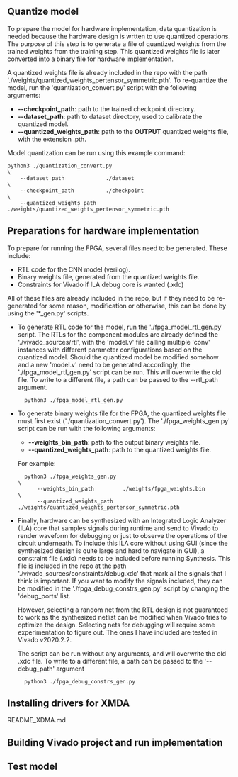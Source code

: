 ## Quantize model
To prepare the model for hardware implementation, data quantization is needed because the hardware design is wrtten to use quantized operations. The purpose of this step is to generate a file of quantized weights from the trained weights from the training step. This quantized weights file is later converted into a binary file for hardware implementation.

A quantized weights file is already included in the repo with the path './weights/quantized_weights_pertensor_symmetric.pth'. To re-quantize the model, run the 'quantization_convert.py' script with the following arguments:
- **--checkpoint_path**: path to the trained checkpoint directory.
- **--dataset_path**: path to dataset directory, used to calibrate the quantized model.
- **--quantized_weights_path**: path to the **OUTPUT** quantized weights file, with the extension .pth.

Model quantization can be run using this example command:

    python3 ./quantization_convert.py                                                   \
        --dataset_path             ./dataset                                            \
        --checkpoint_path          ./checkpoint                                         \
        --quantized_weights_path   ./weights/quantized_weights_pertensor_symmetric.pth  

## Preparations for hardware implementation
To prepare for running the FPGA, several files need to be generated. These include:
- RTL code for the CNN model (verilog).
- Binary weights file, generated from the quantized weights file.
- Constraints for Vivado if ILA debug core is wanted (.xdc)

All of these files are already included in the repo, but if they need to be re-generated for some reason, modification or otherwise, this can be done by using the '*_gen.py' scripts.
- To generate RTL code for the model, run the './fpga_model_rtl_gen.py' script. The RTLs for the component modules are already defined the './vivado_sources/rtl', with the 'model.v' file calling multiple 'conv' instances with different parameter configurations based on the quantized model. Should the quantized model be modified somehow and a new 'model.v' need to be generated accordingly, the './fpga_model_rtl_gen.py' script can be run. This will overwrite the old file. To write to a different file, a path can be passed to the --rtl_path argument.

        python3 ./fpga_model_rtl_gen.py

- To generate binary weights file for the FPGA, the quantized weights file must first exist ('./quantization_convert.py'). The './fpga_weights_gen.py' script can be run with the following arguments:
    - **--weights_bin_path**: path to the output binary weights file.
    - **--quantized_weights_path**: path to the quantized weights file.

    For example:

        python3 ./fpga_weights_gen.py                                                       \
            --weights_bin_path         ./weights/fpga_weights.bin                           \
            --quantized_weights_path   ./weights/quantized_weights_pertensor_symmetric.pth  

- Finally, hardware can be synthesized with an Integrated Logic Analyzer (ILA) core that samples signals during runtime and send to Vivado to render waveform for debugging or just to observe the operations of the circuit underneath. To include this ILA core without using GUI (since the synthesized design is quite large and hard to navigate in GUI), a constraint file (.xdc) needs to be included before running Synthesis. This file is included in the repo at the path './vivado_sources/constraints/debug.xdc' that mark all the signals that I think is important. If you want to modify the signals included, they can be modified in the './fpga_debug_constrs_gen.py' script by changing the 'debug_ports' list.

    However, selecting a random net from the RTL design is not guaranteed to work as the synthesized netlist can be modified when Vivado tries to optimize the design. Selecting nets for debugging will require some experimentation to figure out. The ones I have included are tested in Vivado v2020.2.2.

    The script can be run without any arguments, and will overwrite the old .xdc file. To write to a different file, a path can be passed to the '--debug_path' argument

        python3 ./fpga_debug_constrs_gen.py

## Installing drivers for XMDA
README_XDMA.md

## Building Vivado project and run implementation

## Test model